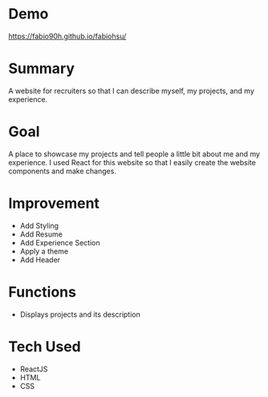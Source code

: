 # Demo
https://fabio90h.github.io/fabiohsu/

# Summary
A website for recruiters so that I can describe myself, my projects, and my experience.

# Goal
A place to showcase my projects and tell people a little bit about me and my experience. I used React for this website so that I easily create the website components and make changes.

# Improvement
- Add Styling
- Add Resume
- Add Experience Section
- Apply a theme
- Add Header

# Functions
- Displays projects and its description

# Tech Used
- ReactJS
- HTML
- CSS

